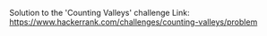 Solution to the 'Counting Valleys' challenge
Link: https://www.hackerrank.com/challenges/counting-valleys/problem